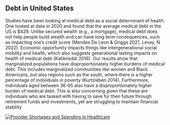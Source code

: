 ## Debt in United States

Studies have been looking at medical debt as a social determinant of health. One looked at data in 2020 and found that the average medical debt in the US is $429. Unlike secured wealth (e.g., a mortgage), medical debt does not help people build wealth and can have long term consequences, such as impacting one’s credit score (Mendes De Leon & Griggs 2021, Levey, N 2022). Economic opportunity impacts things like intergenerational social mobility and health, which also suggests generational lasting impacts on health of medical debt (Katikireddi 2016).
	Our results show that marginalized populations have disproportionately higher burdens of medical debt. This includes marginalized communities like women and Black Americans, but also regions such as the south, where there is a higher percentage of individuals in poverty (Kurtzleben 2014). Furthermore, individuals aged between 36-65 also have a disproportionately higher burden of medical debt. This is also concerning given that these are individuals who are tasked with having to save for their future through retirement funds and investments, yet are struggling to maintain financial stability


<div class='tableauPlaceholder' id='viz1682294923482' style='position: relative'><noscript><a href='#'><img alt='Provider Shortages and Spending in Healthcare ' src='https:&#47;&#47;public.tableau.com&#47;static&#47;images&#47;SI&#47;SI649_ProviderShortages_and_Spending&#47;Dashboard1&#47;1_rss.png' style='border: none' /></a></noscript><object class='tableauViz'  style='display:none;'><param name='host_url' value='https%3A%2F%2Fpublic.tableau.com%2F' /> <param name='embed_code_version' value='3' /> <param name='site_root' value='' /><param name='name' value='SI649_ProviderShortages_and_Spending&#47;Dashboard1' /><param name='tabs' value='no' /><param name='toolbar' value='yes' /><param name='static_image' value='https:&#47;&#47;public.tableau.com&#47;static&#47;images&#47;SI&#47;SI649_ProviderShortages_and_Spending&#47;Dashboard1&#47;1.png' /> <param name='animate_transition' value='yes' /><param name='display_static_image' value='yes' /><param name='display_spinner' value='yes' /><param name='display_overlay' value='yes' /><param name='display_count' value='yes' /><param name='language' value='en-US' /><param name='filter' value='publish=yes' /></object></div>                <script type='text/javascript'>                    var divElement = document.getElementById('viz1682294923482');                    var vizElement = divElement.getElementsByTagName('object')[0];                    if ( divElement.offsetWidth > 800 ) { vizElement.style.width='1000px';vizElement.style.height='827px';} else if ( divElement.offsetWidth > 500 ) { vizElement.style.width='1000px';vizElement.style.height='827px';} else { vizElement.style.width='100%';vizElement.style.height='877px';}                     var scriptElement = document.createElement('script');                    scriptElement.src = 'https://public.tableau.com/javascripts/api/viz_v1.js';                    vizElement.parentNode.insertBefore(scriptElement, vizElement);                </script>
